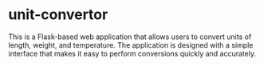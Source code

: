 # unit-convertor
This is a Flask-based web application that allows users to convert units of length, weight, and temperature. The application is designed with a simple interface that makes it easy to perform conversions quickly and accurately.
